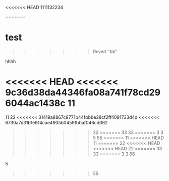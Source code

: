 <<<<<<< HEAD
1111132234

=======
# test
>>>>>>> Revert "bb"

hhhh

<<<<<<< HEAD
<<<<<<< 9c36d38da44346fa08a741f78cd296044ac1438c
11
=======
11
22
<<<<<<< 31419a8867c8771b44fbbbe28cf2ff4091733d4d
<<<<<<< 6730a7d31b1e914cae4905b0459fb0af046cd062
>>>>>>> 22
=======
33
>>>>>>> 33
=======
3
3
5
>>>>>>> 55
=======
11
<<<<<<< HEAD
>>>>>>> 11
=======
22
<<<<<<< HEAD
<<<<<<< HEAD
>>>>>>> 22
=======
33
>>>>>>> 33
=======
3
3
66

5
>>>>>>> 55
